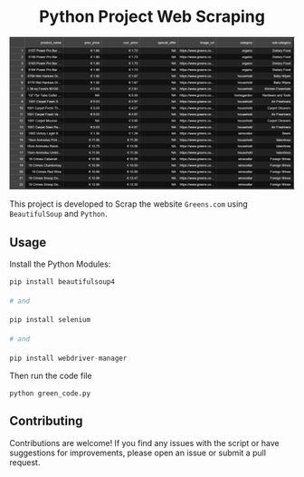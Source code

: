 <h1 align="center"><b>Python Project Web Scraping</b></h1>

<img src="Dataset.jpeg"  width="800">

This project is developed to Scrap the website `Greens.com` using `BeautifulSoup` and `Python`.

## **Usage**

Install the Python Modules:

```Python
pip install beautifulsoup4

# and

pip install selenium

# and

pip install webdriver-manager
```

Then run the code file

```cli
python green_code.py
```

## **Contributing**

Contributions are welcome! If you find any issues with the script or have suggestions for improvements, please open an issue or submit a pull request.
